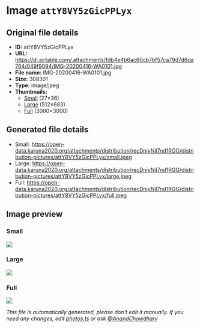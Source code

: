 # Image `attY8VY5zGicPPLyx`

## Original file details

- **ID:** attY8VY5zGicPPLyx
- **URL:** https://dl.airtable.com/.attachments/fdb4e4b6ac60cb7bf57ca79d7d6da764/049f9094/IMG-20200416-WA0101.jpg
- **File name:** IMG-20200416-WA0101.jpg
- **Size:** 308301
- **Type:** image/jpeg
- **Thumbnails:**
  - [Small](https://dl.airtable.com/.attachmentThumbnails/c4865c5e76b9a623094fd4811d6c5822/47fde984) (27×36)
  - [Large](https://dl.airtable.com/.attachmentThumbnails/3770edd73a29ad63cf217f5afce21621/5abad2d6) (512×683)
  - [Full](https://dl.airtable.com/.attachmentThumbnails/c58c5da85994d9fd3a6d57306b7a03be/ac693a6f) (3000×3000)

## Generated file details

- Small: https://open-data.karuna2020.org/attachments/distribution/recDniyNjl7nd1RGG/distribution-pictures/attY8VY5zGicPPLyx/small.jpeg
- Large: https://open-data.karuna2020.org/attachments/distribution/recDniyNjl7nd1RGG/distribution-pictures/attY8VY5zGicPPLyx/large.jpeg
- Full: https://open-data.karuna2020.org/attachments/distribution/recDniyNjl7nd1RGG/distribution-pictures/attY8VY5zGicPPLyx/full.jpeg

## Image preview

### Small

![](https://open-data.karuna2020.org/attachments/distribution/recDniyNjl7nd1RGG/distribution-pictures/attY8VY5zGicPPLyx/small.jpeg)

### Large

![](https://open-data.karuna2020.org/attachments/distribution/recDniyNjl7nd1RGG/distribution-pictures/attY8VY5zGicPPLyx/large.jpeg)

### Full

![](https://open-data.karuna2020.org/attachments/distribution/recDniyNjl7nd1RGG/distribution-pictures/attY8VY5zGicPPLyx/full.jpeg)

_This file is automatically generated, please don't edit it manually. If you need any changes, edit [photos.ts](/photos.ts) or ask [@AnandChowdhary](https://github.com/AnandChowdhary)_
